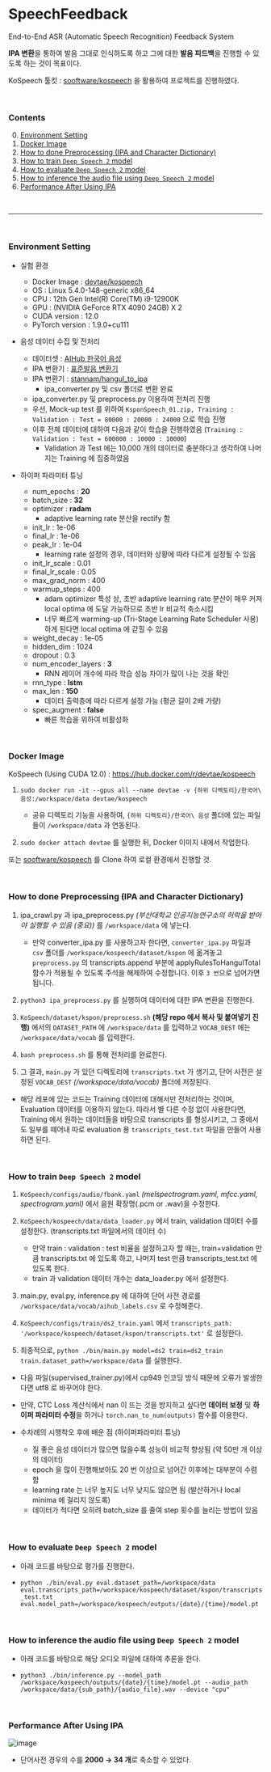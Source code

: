 # SpeechFeedback

End-to-End ASR (Automatic Speech Recognition) Feedback System

**IPA 변환**을 통하여 발음 그대로 인식하도록 하고 그에 대한 **발음 피드백**을 진행할 수 있도록 하는 것이 목표이다.

KoSpeech 툴킷 : [sooftware/kospeech](https://github.com/sooftware/kospeech) 을 활용하여 프로젝트를 진행하였다.

<br/>

### Contents
0. [Environment Setting](#environment-setting)
1. [Docker Image](#docker-image)
2. [How to done Preprocessing (IPA and Character Dictionary)](#how-to-done-preprocessing-ipa-and-character-dictionary)
3. [How to train `Deep Speech 2` model](#how-to-train-deep-speech-2-model)
4. [How to evaluate `Deep Speech 2` model](#how-to-evaluate-deep-speech-2-model)
5. [How to inference the audio file using `Deep Speech 2` model](#how-to-inference-the-audio-file-using-deep-speech-2-model)
6. [Performance After Using IPA](#performance-after-using-ipa)

<br/>

-----

<br/>

### Environment Setting

- 실험 환경
  - Docker Image : [devtae/kospeech](https://hub.docker.com/r/devtae/kospeech)
  - OS : Linux 5.4.0-148-generic x86_64
  - CPU : 12th Gen Intel(R) Core(TM) i9-12900K
  - GPU : (NVIDIA GeForce RTX 4090 24GB) X 2
  - CUDA version : 12.0
  - PyTorch version : 1.9.0+cu111

- 음성 데이터 수집 및 전처리
  - 데이터셋 : [AIHub 한국어 음성](https://aihub.or.kr/aihubdata/data/view.do?currMenu=115&topMenu=100&aihubDataSe=realm&dataSetSn=123)
  - IPA 변환기 : [표준발음 변환기](http://pronunciation.cs.pusan.ac.kr/)
  - IPA 변환기 : [stannam/hangul_to_ipa](https://github.com/stannam/hangul_to_ipa)
    - ipa_converter.py 및 csv 폴더로 변환 완료
  - ipa_converter.py 및 preprocess.py 이용하여 전처리 진행
  - 우선, Mock-up test 를 위하여 `KsponSpeech_01.zip, Training : Validation : Test = 80000 : 20000 : 24000` 으로 학습 진행
  - 이후 전체 데이터에 대하여 다음과 같이 학습을 진행하였음 (`Training : Validation : Test = 600000 : 10000 : 10000`)
    - Validation 과 Test 에는 10,000 개의 데이터로 충분하다고 생각하여 나머지는 Training 에 집중하였음

- 하이퍼 파라미터 튜닝
  - num_epochs : **20**
  - batch_size : **32**
  - optimizer : **radam**
    - adaptive learning rate 분산을 rectify 함
  - init_lr : 1e-06
  - final_lr : 1e-06
  - peak_lr : 1e-04
    - learning rate 설정의 경우, 데이터와 상황에 따라 다르게 설정될 수 있음
  - init_lr_scale : 0.01
  - final_lr_scale : 0.05
  - max_grad_norm : 400
  - warmup_steps : 400
    - adam optimizer 특성 상, 초반 adaptive learning rate 분산이 매우 커져 local optima 에 도달 가능하므로 초반 lr 비교적 축소시킴
    - 너무 빠르게 warming-up (Tri-Stage Learning Rate Scheduler 사용) 하게 된다면 local optima 에 갇힐 수 있음
  - weight_decay : 1e-05
  - hidden_dim : 1024
  - dropout : 0.3
  - num_encoder_layers : **3**
    - RNN 레이어 개수에 따라 학습 성능 차이가 많이 나는 것을 확인
  - rnn_type : **lstm**
  - max_len : **150**
    - 데이터 출력층에 따라 다르게 설정 가능 (평균 길이 2배 가량)
  - spec_augment : **false**
    - 빠른 학습을 위하여 비활성화

<br/>

### Docker Image

KoSpeech (Using CUDA 12.0) : https://hub.docker.com/r/devtae/kospeech

1. `sudo docker run -it --gpus all --name devtae -v {하위 디렉토리}/한국어\ 음성:/workspace/data devtae/kospeech`
    - 공유 디렉토리 기능을 사용하여, `{하위 디렉토리}/한국어\ 음성` 폴더에 있는 파일들이 `/workspace/data` 과 연동된다.

2. `sudo docker attach devtae` 를 실행한 뒤, Docker 이미지 내에서 작업한다.

또는 [sooftware/kospeech](https://github.com/sooftware/kospeech) 를 Clone 하여 로컬 환경에서 진행할 것.

<br/>

### How to done Preprocessing (IPA and Character Dictionary)

1. ipa_crawl.py 과 ipa_preprocess.py *(부산대학교 인공지능연구소의 허락을 받아야 실행할 수 있음 (중요))* 를 `/workspace/data` 에 넣는다.

    - 만약 converter_ipa.py 를 사용하고자 한다면, `converter_ipa.py` 파일과 `csv` 폴더를 `/workspace/kospeech/dataset/kspon` 에 옮겨놓고 `preprocess.py` 의 transcripts.append 부분에 applyRulesToHangulTotal 함수가 적용될 수 있도록 주석을 해제하여 수정합니다. 이후 `3 번`으로 넘어가면 됩니다.

2. `python3 ipa_preprocess.py` 를 실행하여 데이터에 대한 IPA 변환을 진행한다.

3. `KoSpeech/dataset/kspon/preprocess.sh` **(해당 repo 에서 복사 및 붙여넣기 진행)** 에서의 `DATASET_PATH` 에 `/workspace/data` 를 입력하고 `VOCAB_DEST` 에는 `/workspace/data/vocab` 를 입력한다.

4. `bash preprocess.sh` 를 통해 전처리를 완료한다.

5. 그 결과, `main.py` 가 있던 디렉토리에 `transcripts.txt` 가 생기고, 단어 사전은 설정된 `VOCAB_DEST` *(/workspace/data/vocab)* 폴더에 저장된다.

- 해당 레포에 있는 코드는 Training 데이터에 대해서만 전처리하는 것이며, Evaluation 데이터를 이용하지 않는다. 따라서 별 다른 수정 없이 사용한다면, Training 에서 원하는 데이터들을 바탕으로 transcripts 를 형성시키고, 그 중에서도 일부를 떼어내 따로 evaluation 용 `transcripts_test.txt` 파일을 만들어 사용하면 된다.

<br/>

### How to train `Deep Speech 2` model

1. `KoSpeech/configs/audio/fbank.yaml` *(melspectrogram.yaml, mfcc.yaml, spectrogram.yaml)* 에서 음원 확장명(.pcm or .wav)을 수정한다.

2. `KoSpeech/kospeech/data/data_loader.py` 에서 train, validation 데이터 수를 설정한다. (transcripts.txt 파일에서의 데이터 수)
    - 만약 train : validation : test 비율을 설정하고자 할 때는, train+validation 만큼 transcripts.txt 에 있도록 하고, 나머지 test 만큼 transcripts_test.txt 에 있도록 한다.
    - train 과 validation 데이터 개수는 data_loader.py 에서 설정한다.

3. main.py, eval.py, inference.py 에 대하여 단어 사전 경로를 `/workspace/data/vocab/aihub_labels.csv` 로 수정해준다.

4. `KoSpeech/configs/train/ds2_train.yaml` 에서 `transcripts_path: '/workspace/kospeech/dataset/kspon/transcripts.txt'` 로 설정한다.

5. 최종적으로, `python ./bin/main.py model=ds2 train=ds2_train train.dataset_path=/workspace/data` 를 실행한다.

- 다음 파일(supervised_trainer.py)에서 cp949 인코딩 방식 때문에 오류가 발생한다면 utf8 로 바꾸어야 한다.

- 만약, CTC Loss 계산식에서 nan 이 뜨는 것을 방지하고 싶다면 **데이터 보정** 및 **하이퍼 파라미터 수정**을 하거나 `torch.nan_to_num(outputs)` 함수를 이용한다.

- 수차례의 시행착오 후에 배운 점 (하이퍼파라미터 튜닝)
  - 질 좋은 음성 데이터가 많으면 많을수록 성능이 비교적 향상됨 (약 50만 개 이상의 데이터)
  - epoch 을 많이 진행해보아도 20 번 이상으로 넘어간 이후에는 대부분이 수렴함
  - learning rate 는 너무 높지도 너무 낮지도 않으면 됨 (발산하거나 local minima 에 걸리지 않도록)
  - 데이터가 적다면 오히려 batch_size 를 줄여 step 횟수를 늘리는 방법이 있음

<br/>

### How to evaluate `Deep Speech 2` model

- 아래 코드를 바탕으로 평가를 진행한다.

- `python ./bin/eval.py eval.dataset_path=/workspace/data eval.transcripts_path=/workspace/kospeech/dataset/kspon/transcripts_test.txt eval.model_path=/workspace/kospeech/outputs/{date}/{time}/model.pt`

<br/>

### How to inference the audio file using `Deep Speech 2` model

- 아래 코드를 바탕으로 해당 오디오 파일에 대하여 추론을 한다.

- `python3 ./bin/inference.py --model_path /workspace/kospeech/outputs/{date}/{time}/model.pt --audio_path /workspace/data/{sub_path}/{audio_file}.wav --device "cpu"`

<br/>

### Performance After Using IPA

![image](https://github.com/DevTae/SpeechFeedback/assets/55177359/5fb8dd51-dbc6-44ee-aedd-43be06d51e28)

- 단어사전 경우의 수를 **2000 → 34 개**로 축소할 수 있었다.

